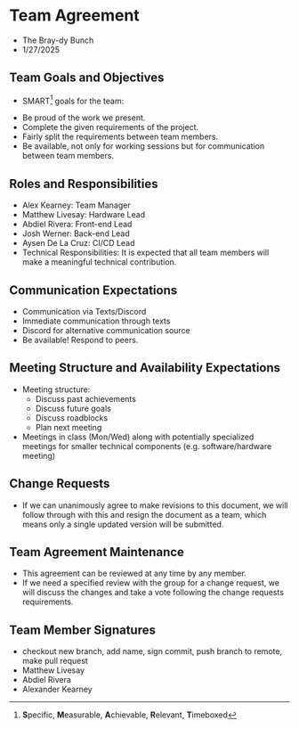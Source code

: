 # Team Agreement
* The Bray-dy Bunch
* 1/27/2025

## Team Goals and Objectives
* SMART[^1] goals for the team:

[^1]: **S**pecific, **M**easurable, **A**chievable, **R**elevant, **T**imeboxed
* Be proud of the work we present.
* Complete the given requirements of the project.
* Fairly split the requirements between team members.
* Be available, not only for working sessions but for communication between team members.

## Roles and Responsibilities
* Alex Kearney: Team Manager
* Matthew Livesay: Hardware Lead
* Abdiel Rivera: Front-end Lead
* Josh Werner: Back-end Lead
* Aysen De La Cruz: CI/CD Lead
* Technical Responsibilities: It is expected that all team members will make a meaningful technical contribution.

## Communication Expectations
* Communication via Texts/Discord
* Immediate communication through texts
* Discord for alternative communication source
* Be available! Respond to peers.

## Meeting Structure and Availability Expectations
* Meeting structure:
  * Discuss past achievements
  * Discuss future goals
  * Discuss roadblocks
  * Plan next meeting
* Meetings in class (Mon/Wed) along with potentially specialized meetings for smaller technical components (e.g. software/hardware meeting)

## Change Requests
* If we can unanimously agree to make revisions to this document, we will follow through with this and resign the document as a team, which means only a single updated version will be submitted.

## Team Agreement Maintenance
* This agreement can be reviewed at any time by any member.
* If we need a specified review with the group for a change request, we will discuss the changes and take a vote following the change requests requirements.

## Team Member Signatures
* checkout new branch, add name, sign commit, push branch to remote, make pull request
* Matthew Livesay
* Abdiel Rivera
* Alexander Kearney
